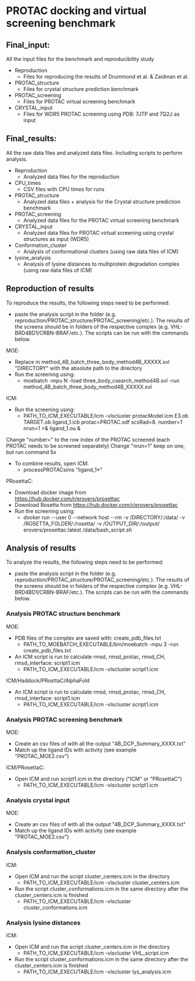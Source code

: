 # PROTAC docking and virtual screening benchmark

## Final_input:

All the input files for the benchmark and reproducibility study

- Reproduction
	- Files for reproducing the results of Drummond et al. & Zaidman et al.
- PROTAC_structure
	- Files for crystal structure prediction benchmark
- PROTAC_screening
	- Files for PROTAC virtual screening benchmark
- CRYSTAL_input
	- Files for WDR5 PROTAC screening using PDB: 7JTP and 7Q2J as input

## Final_results:

All the raw data files and analyzed data files. Including scripts to perform analysis.

- Reproduction
	- Analyzed data files for the reproduction
- CPU_times
	- CSV files with CPU times for runs
- PROTAC_structure
	- Analyzed data files + analysis for the Crystal structure prediction benchmark
- PROTAC_screening
	- Analyzed data files for the PROTAC virtual screening benchmark
- CRYSTAL_input
	- Analyzed data files for PROTAC virtual screening using crystal structures as input (WDR5)
- Conformation_cluster
	- Analysis of conformational clusters (using raw data files of ICM)			
- lysine_analysis
	- Analysis of lysine distances to multiprotein degradation complex (using raw data files of ICM)


## Reproduction of results

To reproduce the results, the following steps need to be performed:

- paste the analysis script in the folder (e.g. reproduction/PROTAC_structure/PROTAC_screening/etc.). The results of the screens should be in folders of the respective complex (e.g. VHL-BRD4BD1/CRBN-BRAF/etc.). The scripts can be run with the commands below.

MOE:
- Replace in method_4B_batch_three_body_method4B_XXXXX.svl "DIRECTORY" with the absolute path to the directory
- Run the screening using:
	- moebatch -mpu N -load three_body_csearch_method4B.svl -run method_4B_batch_three_body_method4B_XXXXX.svl

ICM:
- Run the screening using:
	- PATH_TO_ICM_EXECUTABLE/icm -vlscluster protacModel.icm E3.ob TARGET.ob ligand_1.icb protac=PROTAC.sdf scsRad=8. number=1 nrun=1 >& ligand_1.ou &

Change "number=" to the row index of the PROTAC screened (each PROTAC needs to be screened separately)
Change "nrun=1" keep on one, but run command 5x

- To combine results, open ICM:
	- processPROTACsims "ligand_1*"

PRosettaC:
- Download docker image from https://hub.docker.com/r/erovers/prosettac
- Download Rosetta from https://hub.docker.com/r/erovers/prosettac
- Run the screening using:
	- docker run --user 0 --network host --rm -v /DIRECTORY/:/data/ -v /ROSETTA_FOLDER/:/rosetta/ -v /OUTPUT_DIR/:/output/ erovers/prosettac:latest /data/bash_script.sh

## Analysis of results

To analyze the results, the following steps need to be performed:

- paste the analysis script in the folder (e.g. reproduction/PROTAC_structure/PROTAC_screening/etc.). The results of the screens should be in folders of the respective complex (e.g. VHL-BRD4BD1/CRBN-BRAF/etc.). The scripts can be run with the commands below.

### Analysis PROTAC structure benchmark

MOE:
- PDB files of the complex are saved with: create_pdb_files.txt
	- PATH_TO_MOEBATCH_EXECUTABLE/bin/moebatch -mpu 3 -run create_pdb_files.txt
- An ICM script is run to calculate rmsd, rmsd_protac, rmsd_CH, rmsd_interface: script1.icm
	- PATH_TO_ICM_EXECUTABLE/icm -vlscluster script1.icm

ICM/Haddock/PRosttaC/AlphaFold
- An ICM script is run to calculate rmsd, rmsd_protac, rmsd_CH, rmsd_interface: script1.icm
	- PATH_TO_ICM_EXECUTABLE/icm -vlscluster script1.icm


### Analysis PROTAC screening benchmark

MOE:
- Create an csv files of with all the output "4B_DCP_Summary_XXXX.txt"
- Match up the ligand IDs with activity (see example "PROTAC_MOE2.csv")

ICM/PRosettaC:
- Open ICM and run script1.icm in the directory ("ICM" or "PRosettaC")
	- PATH_TO_ICM_EXECUTABLE/icm -vlscluster script1.icm


### Analysis crystal input

MOE:
- Create an csv files of with all the output "4B_DCP_Summary_XXXX.txt"
- Match up the ligand IDs with activity (see example "PROTAC_MOE2.csv")


### Analysis conformation_cluster

ICM:
- Open ICM and run the script cluster_centers.icm in the directory
	- PATH_TO_ICM_EXECUTABLE/icm -vlscluster cluster_centers.icm
- Run the script cluster_conformations.icm in the same directory after the cluster_centers.icm is finished
	- PATH_TO_ICM_EXECUTABLE/icm -vlscluster cluster_conformations.icm


### Analysis lysine distances

ICM:
- Open ICM and run the script cluster_centers.icm in the directory
	- PATH_TO_ICM_EXECUTABLE/icm -vlscluster VHL_script.icm
- Run the script cluster_conformations.icm in the same directory after the cluster_centers.icm is finished
	- PATH_TO_ICM_EXECUTABLE/icm -vlscluster lys_analysis.icm


